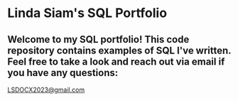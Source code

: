 # Linda Siam's SQL Portfolio 

## Welcome to my SQL portfolio! This code repository contains examples of SQL I've written. Feel free to take a look and reach out via email if you have any questions:
LSDOCX2023@gmail.com

